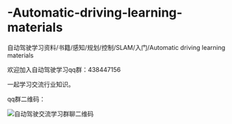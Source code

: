 # -Automatic-driving-learning-materials
自动驾驶学习资料/书籍/感知/规划/控制/SLAM/入门/Automatic driving learning materials

欢迎加入自动驾驶学习qq群：438447156

一起学习交流行业知识。

qq群二维码：

![自动驾驶交流学习群聊二维码](https://user-images.githubusercontent.com/96108374/145960833-30b5c123-4966-4617-8661-76b32f4654d1.png)
